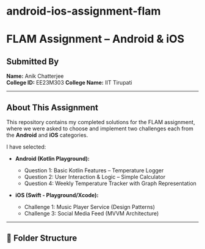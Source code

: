 # android-ios-assignment-flam
# FLAM Assignment – Android & iOS

## Submitted By
**Name:** Anik Chatterjee  
**College ID:** EE23M303 
**College Name:** IIT Tirupati

---

## About This Assignment

This repository contains my completed solutions for the FLAM assignment, where we were asked to choose and implement two challenges each from the **Android** and **iOS** categories.

I have selected:

- **Android (Kotlin Playground):**
  - Question 1: Basic Kotlin Features – Temperature Logger
  - Question 2: User Interaction & Logic – Simple Calculator
  - Question 4: Weekly Temperature Tracker with Graph Representation

- **iOS (Swift - Playground/Xcode):**
  - Challenge 1: Music Player Service (Design Patterns)
  - Challenge 3: Social Media Feed (MVVM Architecture)

---

## 📂 Folder Structure

